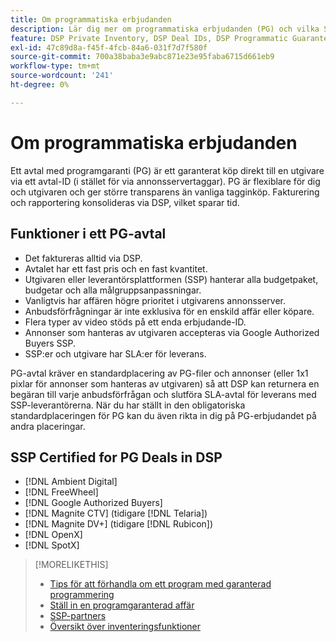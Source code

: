 ```yaml
---
title: Om programmatiska erbjudanden
description: Lär dig mer om programmatiska erbjudanden (PG) och vilka SSP:er som är certifierade att erbjuda dem.
feature: DSP Private Inventory, DSP Deal IDs, DSP Programmatic Guaranteed Deals
exl-id: 47c89d8a-f45f-4fcb-84a6-031f7d7f580f
source-git-commit: 700a38baba3e9abc871e23e95faba6715d661eb9
workflow-type: tm+mt
source-wordcount: '241'
ht-degree: 0%

---
```


# Om programmatiska erbjudanden

Ett avtal med programgaranti (PG) är ett garanterat köp direkt till en utgivare via ett avtal-ID (i stället för via annonsservertaggar). PG är flexiblare för dig och utgivaren och ger större transparens än vanliga tagginköp. Fakturering och rapportering konsolideras via DSP, vilket sparar tid.

## Funktioner i ett PG-avtal

* Det faktureras alltid via DSP.
* Avtalet har ett fast pris och en fast kvantitet.
* Utgivaren eller leverantörsplattformen (SSP) hanterar alla budgetpaket, budgetar och alla målgruppsanpassningar.
* Vanligtvis har affären högre prioritet i utgivarens annonsserver.
* Anbudsförfrågningar är inte exklusiva för en enskild affär eller köpare.
* Flera typer av video stöds på ett enda erbjudande-ID.
* Annonser som hanteras av utgivaren accepteras via Google Authorized Buyers SSP.
* SSP:er och utgivare har SLA:er för leverans.

PG-avtal kräver en standardplacering av PG-filer och annonser (eller 1x1 pixlar för annonser som hanteras av utgivaren) så att DSP kan returnera en begäran till varje anbudsförfrågan och slutföra SLA-avtal för leverans med SSP-leverantörerna. När du har ställt in den obligatoriska standardplaceringen för PG kan du även rikta in dig på PG-erbjudandet på andra placeringar.

## SSP Certified for PG Deals in DSP

* [!DNL Ambient Digital]
* [!DNL FreeWheel]
* [!DNL Google Authorized Buyers]
* [!DNL Magnite CTV] (tidigare [!DNL Telaria])
* [!DNL Magnite DV+] (tidigare [!DNL Rubicon])
* [!DNL OpenX]
* [!DNL SpotX]

>[!MORELIKETHIS]
>
>* [Tips för att förhandla om ett program med garanterad programmering](/help/dsp/inventory/programmatic-guaranteed-tips.md)
>* [Ställ in en programgaranterad affär](programmatic-guaranteed-set-up.md)
>* [SSP-partners](ssp-partners.md)
>* [Översikt över inventeringsfunktioner](inventory-overview.md)
